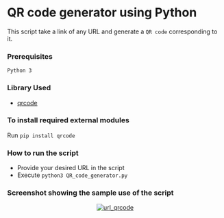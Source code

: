 # QR code generator using Python
This script take a link of any URL and generate a `QR code` corresponding to it.
### Prerequisites
`Python 3`
### Library Used
* [qrcode](https://github.com/lincolnloop/python-qrcode)

### To install required external modules
Run `pip install qrcode` 

### How to run the script
- Provide your desired URL in the script
- Execute `python3 QR_code_generator.py`

### Screenshot showing the sample use of the script
<p align="center">
  <a href="output 1.png"><img src="https://user-images.githubusercontent.com/85709371/151921721-132e76c1-1604-49ad-9234-1ef3cc9ac45b.png" alt="url_qrcode"></a>
</p>

